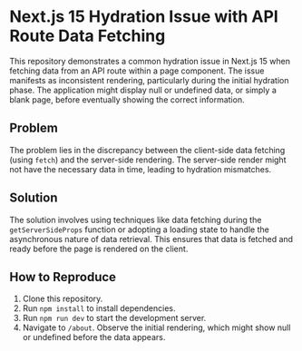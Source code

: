 # Next.js 15 Hydration Issue with API Route Data Fetching

This repository demonstrates a common hydration issue in Next.js 15 when fetching data from an API route within a page component. The issue manifests as inconsistent rendering, particularly during the initial hydration phase.  The application might display null or undefined data, or simply a blank page, before eventually showing the correct information.

## Problem

The problem lies in the discrepancy between the client-side data fetching (using `fetch`) and the server-side rendering. The server-side render might not have the necessary data in time, leading to hydration mismatches.

## Solution

The solution involves using techniques like data fetching during the `getServerSideProps` function or adopting a loading state to handle the asynchronous nature of data retrieval.   This ensures that data is fetched and ready before the page is rendered on the client.

## How to Reproduce

1. Clone this repository.
2. Run `npm install` to install dependencies.
3. Run `npm run dev` to start the development server.
4. Navigate to `/about`. Observe the initial rendering, which might show null or undefined before the data appears.